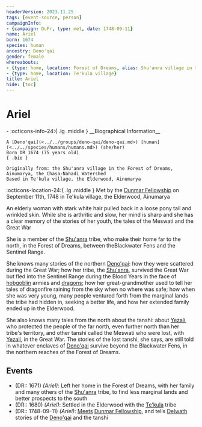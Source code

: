 ```yaml
---
headerVersion: 2023.11.25
tags: [event-source, person]
campaignInfo:
- {campaign: DuFr, type: met, date: 1748-09-11}
name: Ariel
born: 1674
species: human
ancestry: Deno'qai
gender: female
whereabouts:
- {type: home, location: Forest of Dreams, alias: Shu'anra village in the Forest of Dreams}
- {type: home, location: Te'kula village}
title: Ariel
hide: [toc]
---
```


# Ariel
<div class="grid cards ext-narrow-margin ext-one-column" markdown>
- :octicons-info-24:{ .lg .middle } __Biographical Information__

    A [Deno'qai](<../../groups/deno-qai/deno-qai.md>) [human](<../../species/humans/humans.md>) (she/her)  
    Born DR 1674 (75 years old)  
    { .bio }

    Originally from: the Shu'anra village in the Forest of Dreams, Ainumarya, the Chasa-Nahadi Watershed
    Based in Te'kula village, the Elderwood, Ainumarya
</div>



:octicons-location-24:{ .lg .middle } Met by the [Dunmar Fellowship](<../pcs/dunmar-fellowship/dunmar-fellowship.md>) on September 11th, 1748 in Te'kula village, the Elderwood, Ainumarya  


An elderly woman with stark white hair pulled back in a loose pony tail and wrinkled skin. While she is arthritic and slow, her mind is sharp and she has a clear memory of the stories of her youth, the tales of the Meswati and the Great War

She is a member of the [Shu'anra](<../../groups/deno-qai/northern-tribes/shu-anra.md>) tribe, who make their home far to the north, in the Forest of Dreams, between theBlackwater Fens and the Sentinel Range. 

She knows many stories of the northern [Deno'qai](<../../groups/deno-qai/deno-qai.md>): how they were scattered during the Great War; how her tribe, the [Shu'anra](<../../groups/deno-qai/northern-tribes/shu-anra.md>), survived the Great War but fled into the Sentinel Range during the Blood Years in the face of [hobgoblin](<../../species/goblinoids/hobgoblins.md>) armies and [dragons](<../../species/children-of-the-divine/dragons.md>); how her great-grandmother used to tell her tales of dragonfire raining from the sky when no where was safe; how when she was very young, many people ventured forth from the marginal lands the tribe had hidden in, seeking a better life, and how her extended family ended up in the Elderwood. 

She also knows many tales from the north about the tanshi: about [Yezali](<../../cosmology/gods/tanshi/yezali.md>), who protected the people of the far north, even further north than her tribe's territory, and other tanshi called the Meswati who were lost, with [Yezali](<../../cosmology/gods/tanshi/yezali.md>), in the Great War. The stories of the lost tanshi, she says, are still told in whatever enclaves of [Deno'qai](<../../groups/deno-qai/deno-qai.md>) survive beyond the Blackwater Fens, in the northern reaches of the Forest of Dreams. 

## Events
- (DR:: 1671) *(Ariel)*: Left her home in the Forest of Dreams, with her family and many others of the [Shu'anra](<../../groups/deno-qai/northern-tribes/shu-anra.md>) tribe, to find less marginal lands and better prospects to the south
- (DR:: 1680) *(Ariel)*: Settled in the Elderwood with the [Te'kula](<../../groups/deno-qai/te-kula.md>) tribe
- (DR:: 1748-09-11) *(Ariel)*: [Meets](<../../campaigns/dunmari-frontier/session-notes/session-50-dufr.md>) [Dunmar Fellowship](<../pcs/dunmar-fellowship/dunmar-fellowship.md>), and tells [Delwath](<../pcs/dunmar-fellowship/delwath.md>) stories of the [Deno'qai](<../../groups/deno-qai/deno-qai.md>) and the tanshi